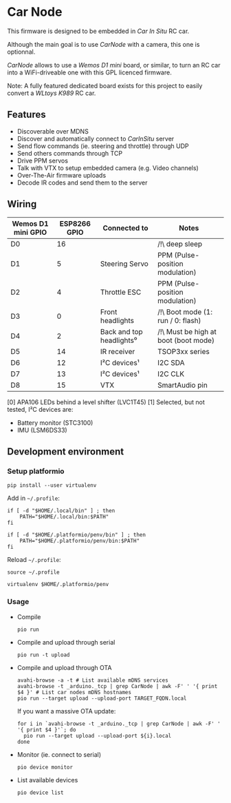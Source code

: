 # Car Node

This firmware is designed to be embedded in _Car In Situ_ RC car.

Although the main goal is to use _CarNode_ with a camera, this one is optionnal.

_CarNode_ allows to use a _Wemos D1 mini_ board, or similar, to turn an RC car into a WiFi-driveable one with this GPL licenced firmware.

Note: A fully featured dedicated board exists for this project to easily convert a _WLtoys K989_ RC car.

## Features

 * Discoverable over MDNS
 * Discover and automatically connect to _CarInSitu_ server
 * Send flow commands (ie. steering and throttle) through UDP
 * Send others commands through TCP
 * Drive PPM servos
 * Talk with VTX to setup embedded camera (e.g. Video channels)
 * Over-The-Air firmware uploads
 * Decode IR codes and send them to the server

## Wiring

| Wemos D1 mini GPIO | ESP8266 GPIO | Connected to             | Notes                                |
|--------------------|--------------|--------------------------|--------------------------------------|
| D0                 | 16           |                          | /!\ deep sleep                       |
| D1                 | 5            | Steering Servo           | PPM (Pulse-position modulation)      |
| D2                 | 4            | Throttle ESC             | PPM (Pulse-position modulation)      |
| D3                 | 0            | Front headlights         | /!\ Boot mode (1: run / 0: flash)    |
| D4                 | 2            | Back and top headlights⁰ | /!\ Must be high at boot (boot mode) |
| D5                 | 14           | IR receiver              | TSOP3xx series                       |
| D6                 | 12           | I²C devices¹             | I2C SDA                              |
| D7                 | 13           | I²C devices¹             | I2C CLK                              |
| D8                 | 15           | VTX                      | SmartAudio pin                       |

[0] APA106 LEDs behind a level shifter (LVC1T45)
[1] Selected, but not tested, I²C devices are:
 * Battery monitor (STC3100)
 * IMU (LSM6DS33)

## Development environment

### Setup platformio

```shell
pip install --user virtualenv
```

Add in `~/.profile`:

```shell
if [ -d "$HOME/.local/bin" ] ; then
    PATH="$HOME/.local/bin:$PATH"
fi

if [ -d "$HOME/.platformio/penv/bin" ] ; then
    PATH="$HOME/.platformio/penv/bin:$PATH"
fi
```

Reload `~/.profile`:

```shell
source ~/.profile
```

```shell
virtualenv $HOME/.platformio/penv
```

### Usage

 * Compile

     ```
     pio run
     ```

 * Compile and upload through serial

    ```
    pio run -t upload
    ```

 * Compile and upload through OTA

    ```
    avahi-browse -a -t # List available mDNS services
    avahi-browse -t _arduino._tcp | grep CarNode | awk -F' ' '{ print $4 }' # List car nodes mDNS hostnames
    pio run --target upload --upload-port TARGET_FQDN.local
    ```

    If you want a massive OTA update:

    ```
    for i in `avahi-browse -t _arduino._tcp | grep CarNode | awk -F' ' '{ print $4 }'`; do
      pio run --target upload --upload-port ${i}.local
    done
    ```

 * Monitor (ie. connect to serial)

    ```
    pio device monitor
    ```

 * List available devices

    ```
    pio device list
    ```
